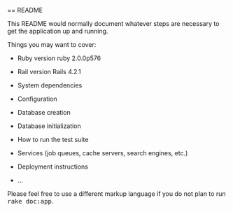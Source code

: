 == README

This README would normally document whatever steps are necessary to get the
application up and running.

Things you may want to cover:

* Ruby version
ruby 2.0.0p576
* Rail version
Rails 4.2.1

* System dependencies

* Configuration

* Database creation

* Database initialization

* How to run the test suite

* Services (job queues, cache servers, search engines, etc.)

* Deployment instructions

* ...


Please feel free to use a different markup language if you do not plan to run
<tt>rake doc:app</tt>.
